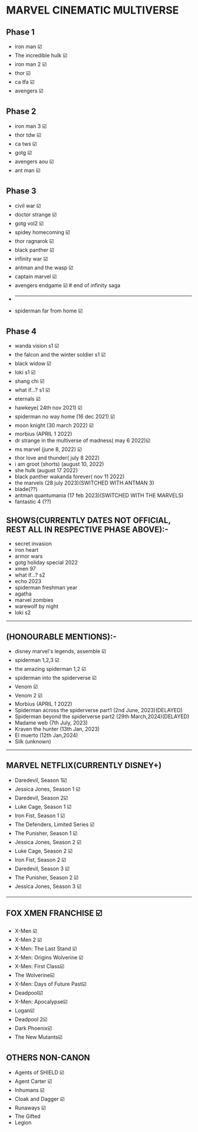 # MARVEL CINEMATIC MULTIVERSE

## Phase 1
- iron man ☑️
- The incredible hulk  ☑️
- iron man 2 ☑️
- thor ☑️
- ca tfa ☑️
- avengers ☑️

## Phase 2
- iron man 3 ☑️
- thor tdw ☑️
- ca tws ☑️
- gotg ☑️
- avengers aou ☑️
- ant man ☑️

## Phase 3
- civil war ☑️
- doctor strange ☑️
- gotg vol2 ☑️
- spidey homecoming ☑️
- thor ragnarok ☑️
- black panther ☑️
- infinity war ☑️
- antman and the wasp ☑️
- captain marvel ☑️
- avengers endgame ☑️    # end of infinity saga
- <hr/>
- spiderman far from home ☑️

## Phase 4
- wanda vision s1 ☑️
- the falcon and the winter soldier s1 ☑️
- black widow ☑️
- loki s1 ☑️
- shang chi ☑️
- what if...? s1 ☑️
- eternals ☑️ 
- hawkeye( 24th nov 2021) ☑️
- spiderman no way home (16 dec 2021) ☑️ 
- moon knight (30 march 2022) ☑️
- morbius (APRIL 1 2022) 
- dr strange in the multiverse of madness( may 6 2022)☑️
- ms marvel (june 8, 2022) ☑️
- thor love and thunder( july 8  2022)
- i am groot (shorts) (august 10, 2022)
- she hulk (august 17 2022)
- black panther wakanda forever( nov 11 2022)
- the marvels (28 july  2023)(SWITCHED WITH ANTMAN 3)
- blade(??)
- antman quantumania (17 feb 2023)(SWITCHED WITH THE MARVELS)
- fantastic 4 (??)

## SHOWS(CURRENTLY DATES NOT OFFICIAL, REST ALL IN RESPECTIVE PHASE ABOVE):-
- secret invasion
- iron heart
- armor wars
- gotg holiday special 2022
- xmen 97
- what if...? s2
- echo 2023
- spiderman freshman year
- agatha 
- marvel zombies
- warewolf by night
- loki s2

<hr>

## (HONOURABLE MENTIONS):-
- disney marvel's legends, assemble ☑️
- spiderman 1,2,3 ☑️
- the amazing spiderman 1,2  ☑️
- spiderman into the spiderverse ☑️
- Venom ☑️
- Venom 2 ☑️
- Morbius (APRIL 1 2022)
- Spiderman across the spiderverse part1 (2nd June, 2023)(DELAYED)
- Spiderman beyond the spiderverse part2 (29th March,2024)(DELAYED)
- Madame web (7th July, 2023)
- Kraven the hunter (13th Jan, 2023)
- El muerto (12th Jan,2024)
- Silk (unknown)

<hr>

## MARVEL NETFLIX(CURRENTLY DISNEY+)
- Daredevil, Season 1☑️
- Jessica Jones, Season 1 ☑️
- Daredevil, Season 2☑️
- Luke Cage, Season 1 ☑️
- Iron Fist, Season 1 ☑️
- The Defenders, Limited Series ☑️
- The Punisher, Season 1 ☑️
- Jessica Jones, Season 2 ☑️
- Luke Cage, Season 2 ☑️
- Iron Fist, Season 2 ☑️
- Daredevil, Season 3 ☑️
- The Punisher, Season 2 ☑️
- Jessica Jones, Season 3 ☑️

<hr>

## FOX XMEN FRANCHISE ☑️
- X-Men ☑️
- X-Men 2 ☑️
- X-Men: The Last Stand ☑️
- X-Men: Origins Wolverine ☑️
- X-Men: First Class☑️
- The Wolverine☑️
- X-Men: Days of Future Past☑️
- Deadpool☑️
- X-Men: Apocalypse☑️
- Logan☑️
- Deadpool 2☑️
- Dark Phoenix☑️
- The New Mutants☑️

## OTHERS NON-CANON 
- Agents of SHIELD ☑️
- Agent Carter ☑️
- Inhumans ☑️
- Cloak and Dagger ☑️
- Runaways ☑️
- The Gifted 
- Legion 

